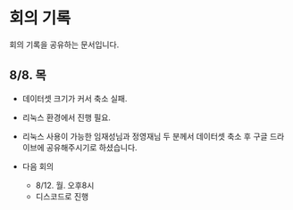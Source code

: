 # 회의 기록

회의 기록을 공유하는 문서입니다.


## 8/8. 목

- 데이터셋 크기가 커서 축소 실패.
- 리눅스 환경에서 진행 필요.
- 리눅스 사용이 가능한 임재성님과 정영재님 두 분께서 데이터셋 축소 후 구글 드라이브에 공유해주시기로 하셨습니다.

- 다음 회의
    - 8/12. 월. 오후8시
    - 디스코드로 진행